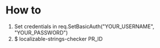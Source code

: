 # How to
1. Set credentials in req.SetBasicAuth("YOUR_USERNAME", "YOUR_PASSWORD")
2. $ localizable-strings-checker PR_ID
